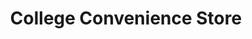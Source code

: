 ---
title: "College Convenience Store"
url: /ipswich/college-convenience-store/
shop: convenience
---
